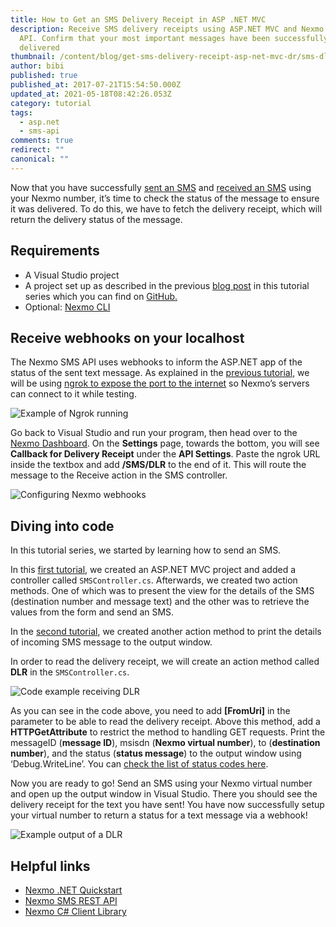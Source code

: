 ```yaml
---
title: How to Get an SMS Delivery Receipt in ASP .NET MVC
description: Receive SMS delivery receipts using ASP.NET MVC and Nexmo's SMS
  API. Confirm that your most important messages have been successfully
  delivered
thumbnail: /content/blog/get-sms-delivery-receipt-asp-net-mvc-dr/sms-dlr-net.png
author: bibi
published: true
published_at: 2017-07-21T15:54:50.000Z
updated_at: 2021-05-18T08:42:26.053Z
category: tutorial
tags:
  - asp.net
  - sms-api
comments: true
redirect: ""
canonical: ""
---
```

Now that you have successfully [sent an SMS](https://learn.vonage.com/blog/2017/03/23/send-sms-messages-asp-net-mvc-framework-dr/) and [received an SMS](https://learn.vonage.com/blog/2017/03/31/recieve-sms-messages-with-asp-net-mvc-framework-dr/) using your Nexmo number, it’s time to check the status of the message to ensure it was delivered. To do this, we have to fetch the delivery receipt, which will return the delivery status of the message.

## Requirements

* A Visual Studio project
* A project set up as described in the previous [blog post](https://learn.vonage.com/blog/2017/03/23/send-sms-messages-asp-net-mvc-framework-dr/) in this tutorial series which you can find on [GitHub.](https://github.com/nexmo-community/nexmo-dotnet-quickstart/tree/SMSRecieveStarterProject)
* Optional: [Nexmo CLI](https://github.com/Nexmo/nexmo-cli)</li>

<sign-up number></sign-up>

## Receive webhooks on your localhost

The Nexmo SMS API uses webhooks to inform the ASP.NET app of the status of the sent text message. As explained in the [previous tutorial](https://learn.vonage.com/blog/2017/03/31/recieve-sms-messages-with-asp-net-mvc-framework-dr/), we will be using [ngrok to expose the port to the internet](https://learn.vonage.com/blog/2017/07/04/local-development-nexmo-ngrok-tunnel-dr/) so Nexmo’s servers can connect to it while testing.

![Example of Ngrok running](/content/blog/how-to-get-an-sms-delivery-receipt-in-asp-net-mvc/image_0.png)

Go back to Visual Studio and run your program, then head over to the [Nexmo Dashboard](https://dashboard.nexmo.com/). On the **Settings** page, towards the bottom, you will see **Callback for Delivery Receipt** under the **API Settings**. Paste the ngrok URL inside the textbox and add **/SMS/DLR** to the end of it. This will route the message to the Receive action in the SMS controller.

![Configuring Nexmo webhooks](/content/blog/how-to-get-an-sms-delivery-receipt-in-asp-net-mvc/image_1.png)



## Diving into code

In this tutorial series, we started by learning how to send an SMS.

In this [first tutorial](https://learn.vonage.com/blog/2017/03/23/send-sms-messages-asp-net-mvc-framework-dr), we created an ASP.NET MVC project and added a controller called `SMSController.cs`. Afterwards, we created two action methods. One of which was to present the view for the details of the SMS (destination number and message text) and the other was to retrieve the values from the form and send an SMS.

In the [second tutorial](https://learn.vonage.com/blog/2017/03/31/recieve-sms-messages-with-asp-net-mvc-framework-dr), we created another action method to print the details of incoming SMS message to the output window.

In order to read the delivery receipt, we will create an action method called **DLR** in the `SMSController.cs`.

![Code example receiving DLR](/content/blog/how-to-get-an-sms-delivery-receipt-in-asp-net-mvc/image_2.png)

As you can see in the code above, you need to add **\[FromUri]** in the parameter to be able to read the delivery receipt. Above this method, add a **HTTPGetAttribute** to restrict the method to handling GET requests. Print the messageID (**message ID**), msisdn (**Nexmo virtual number**), to (**destination number**), and the status (**status message**) to the output window using ‘Debug.WriteLine’.
You can [check the list of status codes here](https://developer.nexmo.com/api/sms#delivery-receipt).

Now you are ready to go! Send an SMS using your Nexmo virtual number and open up the output window in Visual Studio. There you should see the delivery receipt for the text you have sent! You have now successfully setup your virtual number to return a status for a text message via a webhook!

![Example output of a DLR](/content/blog/how-to-get-an-sms-delivery-receipt-in-asp-net-mvc/image_3.png)

## Helpful links

* [Nexmo .NET Quickstart](https://github.com/nexmo-community/nexmo-dotnet-quickstart)
* [Nexmo SMS REST API](https://docs.nexmo.com/messaging/sms-api)
* [Nexmo C# Client Library](https://github.com/Nexmo/nexmo-dotnet)